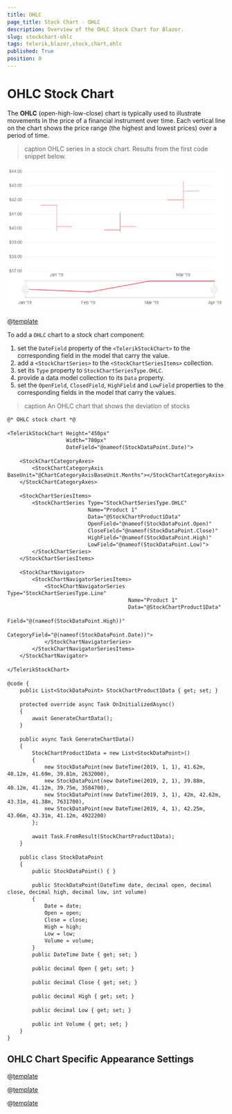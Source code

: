 ```yaml
---
title: OHLC
page_title: Stock Chart - OHLC
description: Overview of the OHLC Stock Chart for Blazor.
slug: stockchart-ohlc
tags: telerik,blazor,stock,chart,ohlc
published: True
position: 0
---
```


# OHLC Stock Chart

The **OHLC** (open-high-low-close) chart is typically used to illustrate movements in the price of a financial instrument over time. Each vertical line on the chart shows the price range (the highest and lowest prices) over a period of time.

>caption OHLC series in a stock chart. Results from the first code snippet below.

![](images/basic-ohlc-chart.png)

@[template](/_contentTemplates/stockchart/link-to-basics.md#understand-basics-and-databinding-first)

To add a `OHLC` chart to a stock chart component:

1. set the `DateField` property of the `<TelerikStockChart>` to the corresponding field in the model that carry the value.
1. add a `<StockChartSeries>` to the `<StockChartSeriesItems>` collection.
1. set its `Type` property to `StockChartSeriesType.OHLC`.
1. provide a data model collection to its `Data` property.
1. set the `OpenField`, `ClosedField`, `HighField` and `LowField` properties to the corresponding fields in the model that carry the values.

>caption An OHLC chart that shows the deviation of stocks

````CSHTML
@* OHLC stock chart *@

<TelerikStockChart Height="450px"
                   Width="700px"
                   DateField="@nameof(StockDataPoint.Date)">

    <StockChartCategoryAxes>
        <StockChartCategoryAxis BaseUnit="@ChartCategoryAxisBaseUnit.Months"></StockChartCategoryAxis>
    </StockChartCategoryAxes>

    <StockChartSeriesItems>
        <StockChartSeries Type="StockChartSeriesType.OHLC"
                          Name="Product 1"
                          Data="@StockChartProduct1Data"
                          OpenField="@nameof(StockDataPoint.Open)"
                          CloseField="@nameof(StockDataPoint.Close)"
                          HighField="@nameof(StockDataPoint.High)"
                          LowField="@nameof(StockDataPoint.Low)">
        </StockChartSeries>
    </StockChartSeriesItems>

    <StockChartNavigator>
        <StockChartNavigatorSeriesItems>
            <StockChartNavigatorSeries Type="StockChartSeriesType.Line"
                                       Name="Product 1"
                                       Data="@StockChartProduct1Data"
                                       Field="@(nameof(StockDataPoint.High))"
                                       CategoryField="@(nameof(StockDataPoint.Date))">
            </StockChartNavigatorSeries>
        </StockChartNavigatorSeriesItems>
    </StockChartNavigator>

</TelerikStockChart>

@code {
    public List<StockDataPoint> StockChartProduct1Data { get; set; }

    protected override async Task OnInitializedAsync()
    {
        await GenerateChartData();
    }

    public async Task GenerateChartData()
    {
        StockChartProduct1Data = new List<StockDataPoint>()
        {
            new StockDataPoint(new DateTime(2019, 1, 1), 41.62m, 40.12m, 41.69m, 39.81m, 2632000),
            new StockDataPoint(new DateTime(2019, 2, 1), 39.88m, 40.12m, 41.12m, 39.75m, 3584700),
            new StockDataPoint(new DateTime(2019, 3, 1), 42m, 42.62m, 43.31m, 41.38m, 7631700),
            new StockDataPoint(new DateTime(2019, 4, 1), 42.25m, 43.06m, 43.31m, 41.12m, 4922200)
        };

        await Task.FromResult(StockChartProduct1Data);
    }

    public class StockDataPoint
    {
        public StockDataPoint() { }

        public StockDataPoint(DateTime date, decimal open, decimal close, decimal high, decimal low, int volume)
        {
            Date = date;
            Open = open;
            Close = close;
            High = high;
            Low = low;
            Volume = volume;
        }
        public DateTime Date { get; set; }

        public decimal Open { get; set; }

        public decimal Close { get; set; }

        public decimal High { get; set; }

        public decimal Low { get; set; }

        public int Volume { get; set; }
    }
}
````

## OHLC Chart Specific Appearance Settings

@[template](/_contentTemplates/stockchart/link-to-basics.md##color-field-column-ohlc-candlestick)

@[template](/_contentTemplates/stockchart/link-to-basics.md#gap-and-spacing)

@[template](/_contentTemplates/chart/link-to-basics.md#configurable-nested-chart-settings)


